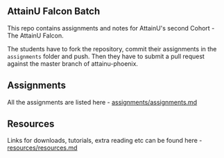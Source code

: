 ## AttainU Falcon Batch

This repo contains assignments and notes for AttainU's second Cohort - The AttainU Falcon.

The students have to fork the repository, commit their assignments in the `assignments` folder and push. Then they have to submit a pull request against the master branch of attainu-phoenix.

## Assignments

All the assignments are listed here - [assignments/assignments.md](assignments/assignments.md)

## Resources

Links for downloads, tutorials, extra reading etc can be found here - [resources/resources.md](resources/resources.md)
